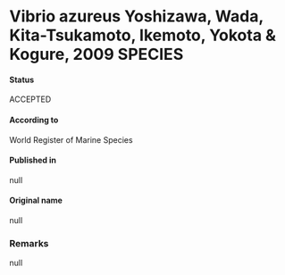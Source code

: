 Vibrio azureus Yoshizawa, Wada, Kita-Tsukamoto, Ikemoto, Yokota & Kogure, 2009 SPECIES
=======

#### Status
ACCEPTED

#### According to
World Register of Marine Species

#### Published in
null

#### Original name
null

### Remarks
null